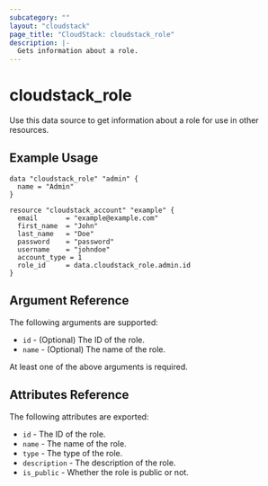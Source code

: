 ```yaml
---
subcategory: ""
layout: "cloudstack"
page_title: "CloudStack: cloudstack_role"
description: |-
  Gets information about a role.
---
```


# cloudstack_role

Use this data source to get information about a role for use in other resources.

## Example Usage

```hcl
data "cloudstack_role" "admin" {
  name = "Admin"
}

resource "cloudstack_account" "example" {
  email       = "example@example.com"
  first_name  = "John"
  last_name   = "Doe"
  password    = "password"
  username    = "johndoe"
  account_type = 1
  role_id     = data.cloudstack_role.admin.id
}
```

## Argument Reference

The following arguments are supported:

* `id` - (Optional) The ID of the role.
* `name` - (Optional) The name of the role.

At least one of the above arguments is required.

## Attributes Reference

The following attributes are exported:

* `id` - The ID of the role.
* `name` - The name of the role.
* `type` - The type of the role.
* `description` - The description of the role.
* `is_public` - Whether the role is public or not.
